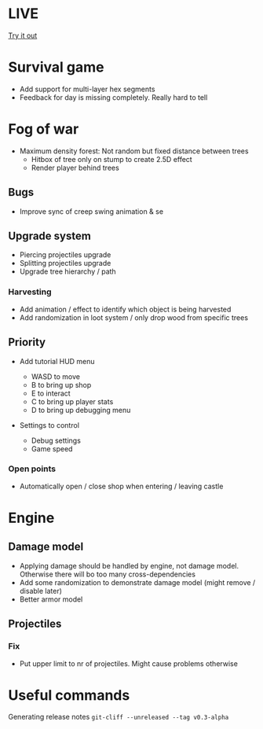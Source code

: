 # LIVE
[Try it out](https://lucb31.github.io/game-engine-go/)

# Survival game
- Add support for multi-layer hex segments 
- Feedback for day is missing completely. Really hard to tell

# Fog of war
- Maximum density forest: Not random but fixed distance between trees
    - Hitbox of tree only on stump to create 2.5D effect
    - Render player behind trees

## Bugs
- Improve sync of creep swing animation & se

## Upgrade system
- Piercing projectiles upgrade
- Splitting projectiles upgrade
- Upgrade tree hierarchy / path

### Harvesting
- Add animation / effect to identify which object is being harvested
- Add randomization in loot system / only drop wood from specific trees 

## Priority
- Add tutorial HUD menu
    - WASD to move
    - B to bring up shop
    - E to interact
    - C to bring up player stats
    - D to bring up debugging menu

- Settings to control
    - Debug settings
    - Game speed

### Open points
- Automatically open / close shop when entering / leaving castle

# Engine

## Damage model
- Applying damage should be handled by engine, not damage model. Otherwise there will bo too many cross-dependencies
- Add some randomization to demonstrate damage model (might remove / disable later) 
- Better armor model

## Projectiles
### Fix
- Put upper limit to nr of projectiles. Might cause problems otherwise


# Useful commands
Generating release notes 
`git-cliff --unreleased --tag v0.3-alpha`
